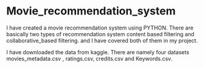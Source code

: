 # Movie_recommendation_system

I have created a movie recommendation system using PYTHON.
There are basically two types of recommendation system content based filtering and collaborative_based filtering. 
and I have covered both of them in my project.

I have downloaded the data from kaggle. There are namely four datasets movies_metadata.csv , ratings.csv, credits.csv and Keywords.csv.


